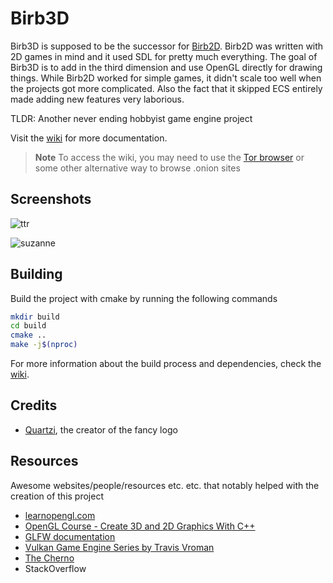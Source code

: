 # Birb3D

Birb3D is supposed to be the successor for [Birb2D](http://birbgitfh224rep6tmdofmr6qlo6wx43umqzt3hjubnncr55sdlfmtad.onion/toasterbirb/Birb2D). Birb2D was written with 2D games in mind and it used SDL for pretty much everything. The goal of Birb3D is to add in the third dimension and use OpenGL directly for drawing things. While Birb2D worked for simple games, it didn't scale too well when the projects got more complicated. Also the fact that it skipped ECS entirely made adding new features very laborious.

TLDR: Another never ending hobbyist game engine project

Visit the [wiki](http://birbgitfh224rep6tmdofmr6qlo6wx43umqzt3hjubnncr55sdlfmtad.onion/toasterbirb/Birb3D/wiki) for more documentation.

> **Note**
> To access the wiki, you may need to use the [Tor browser](https://www.torproject.org/) or some other alternative way to browse .onion sites

## Screenshots
![ttr](./media/ttr.png)

![suzanne](./media/suzanne_dark.png)

## Building
Build the project with cmake by running the following commands
```sh
mkdir build
cd build
cmake ..
make -j$(nproc)
```

For more information about the build process and dependencies, check the [wiki](http://birbgitfh224rep6tmdofmr6qlo6wx43umqzt3hjubnncr55sdlfmtad.onion/toasterbirb/Birb3D/wiki).


## Credits
- [Quartzi](https://github.com/realQuartzi), the creator of the fancy logo

## Resources
Awesome websites/people/resources etc. etc. that notably helped with the creation of this project

- [learnopengl.com](https://learnopengl.com)
- [OpenGL Course - Create 3D and 2D Graphics With C++](https://www.youtube.com/watch?v=45MIykWJ-C4&t=1716)
- [GLFW documentation](https://www.glfw.org/documentation.html)
- [Vulkan Game Engine Series by Travis Vroman](https://www.youtube.com/watch?v=teg23SJlyl8)
- [The Cherno](https://www.youtube.com/channel/UCQ-W1KE9EYfdxhL6S4twUNw)
- StackOverflow
